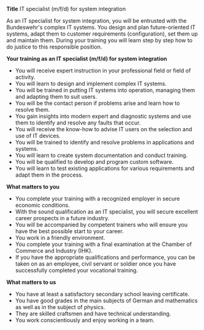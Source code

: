 **Title**
IT specialist (m/f/d) for system integration

As an IT specialist for system integration, you will be entrusted with the Bundeswehr's complex IT systems. You design and plan future-oriented IT systems, adapt them to customer requirements (configuration), set them up and maintain them. During your training you will learn step by step how to do justice to this responsible position.

**Your training as an IT specialist (m/f/d) for system integration**

-	You will receive expert instruction in your professional field or field of activity.
-	You will learn to design and implement complex IT systems.
-	You will be trained in putting IT systems into operation, managing them and adapting them to suit users.
-	You will be the contact person if problems arise and learn how to resolve them.
-	You gain insights into modern expert and diagnostic systems and use them to identify and resolve any faults that occur.
-	You will receive the know-how to advise IT users on the selection and use of IT devices.
-	You will be trained to identify and resolve problems in applications and systems.
-	You will learn to create system documentation and conduct training.
-	You will be qualified to develop and program custom software.
-	You will learn to test existing applications for various requirements and adapt them in the process.

**What matters to you**

-	You complete your training with a recognized employer in secure economic conditions.
-	With the sound qualification as an IT specialist, you will secure excellent career prospects in a future industry.
-	You will be accompanied by competent trainers who will ensure you have the best possible start to your career.
-	You work in a friendly environment.
-	You complete your training with a final examination at the Chamber of Commerce and Industry (IHK).
-	If you have the appropriate qualifications and performance, you can be taken on as an employee, civil servant or soldier once you have successfully completed your vocational training.

**What matters to us**

-	You have at least a satisfactory secondary school leaving certificate.
-	You have good grades in the main subjects of German and mathematics as well as in the subject of physics.
-	They are skilled craftsmen and have technical understanding.
-	You work conscientiously and enjoy working in a team.
